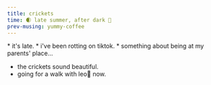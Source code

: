 ```yaml
---
title: crickets
time: 🌒 late summer, after dark 🦗
prev-musing: yummy-coffee
---
```

<div markdown="1" class="poem">
* it's late.  
* i've been rotting on tiktok.  
* something about being at my parents' place...  

* the crickets sound beautiful.  
* going for a walk with leo🐶 now.  
</div>